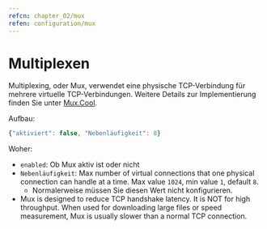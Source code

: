 ```yaml
---
refcn: chapter_02/mux
refen: configuration/mux
---
```

# Multiplexen

Multiplexing, oder Mux, verwendet eine physische TCP-Verbindung für mehrere virtuelle TCP-Verbindungen. Weitere Details zur Implementierung finden Sie unter [Mux.Cool](https://www.v2ray.com/eng/protocols/muxcool.html).

Aufbau:

```javascript
{"aktiviert": false, "Nebenläufigkeit": 8}
```

Woher:

* `enabled`: Ob Mux aktiv ist oder nicht
* `Nebenläufigkeit`: Max number of virtual connections that one physical connection can handle at a time. Max value `1024`, min value `1`, default `8`. 
  * Normalerweise müssen Sie diesen Wert nicht konfigurieren.
* Mux is designed to reduce TCP handshake latency. It is NOT for high throughput. When used for downloading large files or speed measurement, Mux is usually slower than a normal TCP connection.
